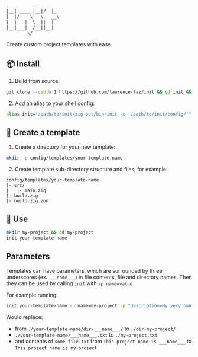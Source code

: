 ```html
.__       .__  __   
|__| ____ |__|/  |_ 
|  |/    \|  \   __\
|  |   |  \  ||  |  
|__|___|  /__||__|  
        \/          
```
Create custom project templates with ease.

## 📦 Install
1. Build from source:
```sh
git clone --depth 1 https://github.com/lawrence-laz/init && cd init && zig build --release=safe
```
2. Add an alias to your shell config:
```sh
alias init="/path/to/init/zig-out/bin/init -c '/path/to/init/config/'"
```

## 🔨 Create a template
1. Create a directory for your new template:
```sh
mkdir -p config/templates/your-template-name
```
2. Create template sub-directory structure and files, for example:
```
config/templates/your-template-name
|- src/
|   |- main.zig
|- build.zig
|- build.zig.zon
```

## 🎉 Use
```sh
mkdir my-project && cd my-project
init your-template-name
```

## Parameters
Templates can have parameters, which are surrounded by three underscores (ex. `___name___`) in file contents, file and directory names.
Then they can be used by calling `init` with `-p name=value`

For example running:
```sh
init your-template-name -p name=my-project -p "description=My very own project."
```
Would replace:
 - from `./your-template-name/dir-___name___/` to `./dir-my-project/`
 - `./your-template-name/___name___.txt` to `./my-project.txt`
 - and contents of `some-file.txt` from `This project name is ___name___` to `This project name is my-project` 
